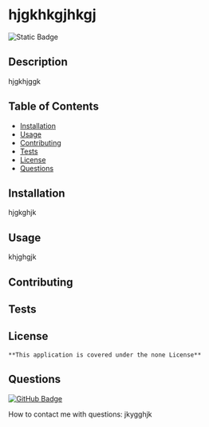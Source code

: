 # hjgkhkgjhkgj
  
![Static Badge](https://img.shields.io/badge/none-content)

## Description
  
hjgkhjggk
  
## Table of Contents

- [Installation](#installation)
- [Usage](#usage)
- [Contributing](#contributing)
- [Tests](#tests)
- [License](#license)
- [Questions](#questions)

## Installation
  
hjgkghjk
  
## Usage
  
khjghgjk
  
## Contributing

## Tests

## License

    **This application is covered under the none License**

## Questions

[![GitHub Badge](https://img.shields.io/badge/hjkggkjh-content?logo=github)](https://github.com//hjkggkjh)

How to contact me with questions:
jkygghjk
